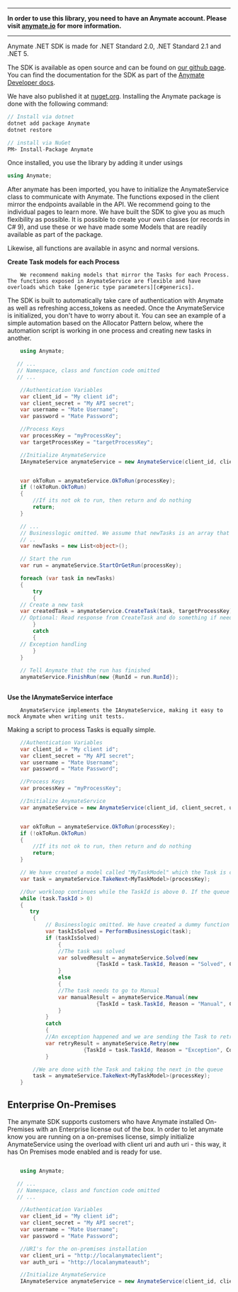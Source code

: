 
---

**In order to use this library, you need to have an Anymate account. Please visit [anymate.io](https://www.anymate.io) for more information.**

---

Anymate .NET SDK is made for .NET Standard 2.0, .NET Standard 2.1 and .NET 5. 

The SDK is available as open source and can be found on [our github page][githublink]. 
You can find the documentation for the SDK as part of the [Anymate Developer docs][anymatedocs].

We have also published it at [nuget.org][nugetlink]. Installing the Anymate package is done with the following command: 


``` C#
// Install via dotnet
dotnet add package Anymate
dotnet restore

```


``` c#
// install via NuGet
PM> Install-Package Anymate
```

Once installed, you use the library by adding it under usings

``` C#
using Anymate;
```

After anymate has been imported, you have to initialize the AnymateService class to communicate with Anymate.
The functions exposed in the client mirror the endpoints available in the API. We recommend going to the individual pages to learn more.
We have built the SDK to give you as much flexibility as possible. It is possible to create your own classes (or records in C# 9), and use these or we have made some Models that are readily available as part of the package. 

Likewise, all functions are available in async and normal versions.

**Create Task models for each Process**
```
    We recommend making models that mirror the Tasks for each Process. The functions exposed in AnymateService are flexible and have overloads which take [generic type parameters][c#generics]. 
```

The SDK is built to automatically take care of authentication with Anymate as well as refreshing access_tokens as needed. Once the AnymateService is initialized, you don't have to worry about it.
You can see an example of a simple automation based on the Allocator Pattern below, where the automation script is working in one process and creating new tasks in another.

``` C#
    using Anymate;

   // ...
   // Namespace, class and function code omitted
   // ...

    //Authentication Variables
    var client_id = "My client id";
    var client_secret = "My API secret";
    var username = "Mate Username";
    var password = "Mate Password";

    //Process Keys
    var processKey = "myProcessKey";
    var targetProcessKey = "targetProcessKey";

    //Initialize AnymateService
    IAnymateService anymateService = new AnymateService(client_id, client_secret, username, password);


    var okToRun = anymateService.OkToRun(processKey);
    if (!okToRun.OkToRun)
    {
        //If its not ok to run, then return and do nothing
        return;
    }

    // ...
    // Businesslogic omitted. We assume that newTasks is an array that contains tasks ready to be created
    // ..
    var newTasks = new List<object>();

    // Start the run
    var run = anymateService.StartOrGetRun(processKey);

    foreach (var task in newTasks)
    {
        try
        {
    // Create a new task
    var createdTask = anymateService.CreateTask(task, targetProcessKey);
    // Optional: Read response from CreateTask and do something if needed
        }
        catch
        {
    // Exception handling
        }
    }
    
    // Tell Anymate that the run has finished
    anymateService.FinishRun(new {RunId = run.RunId});
    
```

**Use the IAnymateService interface**
```
    AnymateService implements the IAnymateService, making it easy to mock Anymate when writing unit tests.
```


Making a script to process Tasks is equally simple.
``` C#
    //Authentication Variables
    var client_id = "My client id";
    var client_secret = "My API secret";
    var username = "Mate Username";
    var password = "Mate Password";

    //Process Keys
    var processKey = "myProcessKey";

    //Initialize AnymateService
    var anymateService = new AnymateService(client_id, client_secret, username, password);


    var okToRun = anymateService.OkToRun(processKey);
    if (!okToRun.OkToRun)
    {
        //If its not ok to run, then return and do nothing
        return;
    }

    // We have created a model called "MyTaskModel" which the Task is created as.
    var task = anymateService.TakeNext<MyTaskModel>(processKey);

    //Our workloop continues while the TaskId is above 0. If the queue is empty, the TaskId will be -1.
    while (task.TaskId > 0)
    {            
       try
        {
            // Businesslogic omitted. We have created a dummy function to take the Task as input and return if it is solved (true) or goes to manual (false)
            var taskIsSolved = PerformBusinessLogic(task);
            if (taskIsSolved)
                {
                //The task was solved
                var solvedResult = anymateService.Solved(new
                            {TaskId = task.TaskId, Reason = "Solved", Comment = "The Task was solved"});
                }
                else
                {
                //The task needs to go to Manual
                var manualResult = anymateService.Manual(new
                            {TaskId = task.TaskId, Reason = "Manual", Comment = "The Task was sent to Manual"});
                }
            }
            catch
            {
            //An exception happened and we are sending the Task to retry
            var retryResult = anymateService.Retry(new
                        {TaskId = task.TaskId, Reason = "Exception", Comment = "Sending the Task to retry later"});
            }

        //We are done with the Task and taking the next in the queue
        task = anymateService.TakeNext<MyTaskModel>(processKey);
    }

```


## Enterprise On-Premises

The anymate SDK supports customers who have Anymate installed On-Premises with an Enterprise license out of the box.
In order to let anymate know you are running on a on-premises license, simply initialize AnymateService using the overload with client uri and auth uri - this way, it has On Premises mode enabled and is ready for use.

``` C#

    using Anymate;

   // ...
   // Namespace, class and function code omitted
   // ...

    //Authentication Variables
    var client_id = "My client id";
    var client_secret = "My API secret";
    var username = "Mate Username";
    var password = "Mate Password";

    //URI's for the on-premises installation
    var client_uri = "http://localanymateclient";
    var auth_uri = "http://localanymateauth";

    //Initialize AnymateService
    IAnymateService anymateService = new AnymateService(client_id, client_secret, username, password, client_uri, auth_uri);

```
[anymatedocs]: http://docs.anymate.io/developer/SDK/dotnet/
[githublink]: https://github.com/anymate/AnymateDotnetSDK/
[nugetlink]: https://www.nuget.org/packages/Anymate/
[c#generics]: https://docs.microsoft.com/en-us/dotnet/csharp/programming-guide/generics/generic-type-parameters

